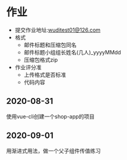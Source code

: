 # 作业

- 提交作业地址:wuditest01@126.com
- 格式
    - 邮件标题和压缩包同名
    - 邮件标题小组组长姓名(几人)_yyyyMMdd
    - 压缩包格式zip
- 作业评分准
    - 上传格式是否标准
    - 代码内容

## 2020-08-31

使用vue-cli创建一个shop-app的项目 

## 2020-09-01

用渐进式用法，做一个父子组件传值练习